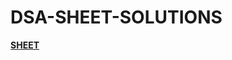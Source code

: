 # DSA-SHEET-SOLUTIONS
[**SHEET**](https://www.notion.so/jiteshbhashwani/2046c3aa249247fda48dffb85ec17f6e?v=ddf3e0bff88747619393c425be5dcfcf)
